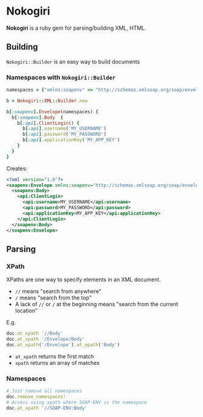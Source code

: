 # Nokogiri

**Nokogiri** is a ruby gem for parsing/building XML, HTML.

## Building

`Nokogiri::Builder` is an easy way to build documents

### Namespaces with `Nokogiri::Builder`
```ruby
namespaces = {"xmlns:soapenv" => "http://schemas.xmlsoap.org/soap/envelope/", "xmlns:api" => "http://api.example.com/"}

b = Nokogiri::XML::Builder.new 

b[:soapenv].Envelope(namespaces) {
  b[:soapenv].Body  { 
    b[:api].ClientLogin() {
      b[:api].username('MY_USERNAME')
      b[:api].password('MY_PASSWORD')
      b[:api].applicationKey('MY_APP_KEY')
    }
  }
}
```
Creates:
```xml
<?xml version="1.0"?>
<soapenv:Envelope xmlns:soapenv="http://schemas.xmlsoap.org/soap/envelope/"xmlns:api="http://api.example.com/">
  <soapenv:Body>
    <api:ClientLogin>
      <api:username>MY_USERNAME</api:username>
      <api:password>MY_PASSWORD</api:password>
      <api:applicationKey>MY_APP_KEY</api:applicationKey>
    </api:ClientLogin>
  </soapenv:Body>
</soapenv:Envelope>
```

## Parsing

### XPath

XPaths are one way to specify elements in an XML document.
* `//` means "search from anywhere"
* `/` means "search from the top"
* A lack of `//` or `/` at the beginning means "search from the current location"

E.g.
```ruby
doc.at_xpath '//Body'
doc.at_xpath '/Envelope/Body'
doc.at_xpath('/Envelope').at_xpath('Body')
```

* `at_xpath` returns the first match
* `xpath` returns an array of matches

### Namespaces
```ruby
# Just remove all namespaces
doc.remove_namespaces!
# Access using xpath where SOAP-ENV is the namespace
doc.at_xpath '//SOAP-ENV:Body'
```
